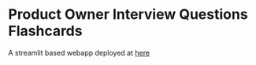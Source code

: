 # Product Owner Interview Questions Flashcards

A streamlit based webapp deployed at [here](https://flashcards.streamlit.app/)

